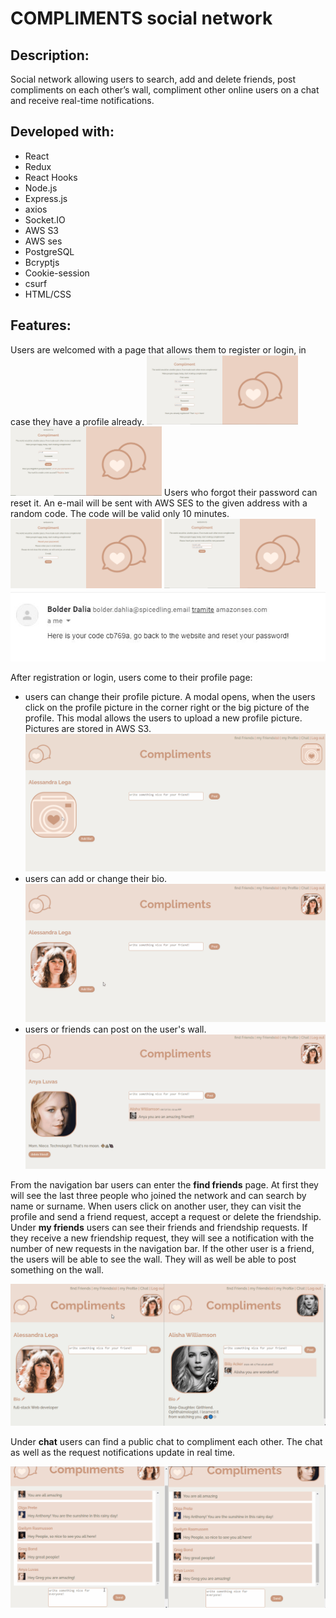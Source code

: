 # COMPLIMENTS social network

## Description:

Social network allowing users to search, add and delete friends, post compliments on each other’s wall, compliment other online users on a chat and receive real-time notifications.

## Developed with:

-   React
-   Redux
-   React Hooks
-   Node.js
-   Express.js
-   axios
-   Socket.IO
-   AWS S3
-   AWS ses
-   PostgreSQL
-   Bcryptjs
-   Cookie-session
-   csurf
-   HTML/CSS

## Features:

Users are welcomed with a page that allows them to register or login, in case they have a profile already.
<img src="./public/readme/register.PNG" width="48%" />
<img src="./public/readme/login.PNG" width="48%"/>
Users who forgot their password can reset it.
An e-mail will be sent with AWS SES to the given address with a random code. The code will be valid only 10 minutes.
<img src="./public/readme/resetpassword.PNG" width="48%"/>
<img src="./public/readme/insertcode.PNG" width="48%"/>
<img src="./public/readme/email.JPG" />

After registration or login, users come to their profile page:

-   users can change their profile picture. A modal opens, when the users click on the profile picture in the corner right or the big picture of the profile. This modal allows the users to upload a new profile picture. Pictures are stored in AWS S3.
    <img src="./public/readme/profileimage.gif" />
-   users can add or change their bio.
    <img src="./public/readme/bio.gif" />
-   users or friends can post on the user's wall.
    <img src="./public/readme/wall.gif" />

From the navigation bar users can enter the **find friends** page. At first they will see the last three people who joined the network and can search by name or surname.
When users click on another user, they can visit the profile and send a friend request, accept a request or delete the friendship.
Under **my friends** users can see their friends and friendship requests. If they receive a new friendship request, they will see a notification with the number of new requests in the navigation bar.
If the other user is a friend, the users will be able to see the wall. They will as well be able to post something on the wall.

<img src='./public/readme/friends.gif' />

Under **chat** users can find a public chat to compliment each other. The chat as well as the request notifications update in real time.

<img src='./public/readme/chat.gif' />
